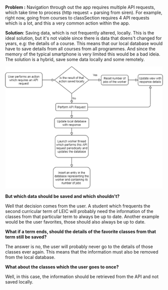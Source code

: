 **Problem :** Navigation through out the app requires multiple API requests, which take time to process (http request + parsing from siren). For example, right now, going from courses to classSection requires 4 API requests which is a lot, and this a very common action within the app.

**Solution**: Saving data, which is not frequently altered, locally.
This is the ideal solution, but it's not viable since there is data that doens't changed for years, e.g: the details of a course. This means that our local database would have to save details from all courses from all programmes. And since the memory of the typical smartphone is very limited this would be a bad ideia. The solution is a hybrid, save some data locally and some remotely. 

![Approach](resources/api_request_flowchart.png)

**But which data should be saved and which shouldn't?**

Well that decision comes from the user. A student which frequents the second curricular term of LEIC will probably need the information of the classes from that particular term to always be up to date. Another example would be the user favorites, those should also always be up to date.

**What if a term ends, should the details of the favorite classes from that term still be saved?**

The answer is no, the user will probably never go to the details of those classes ever again. This means that the information must also be removed from the local database. 

**What about the classes which the user goes to once?**

Well, in this case, the information should be retrieved from the API and not saved locally.  
